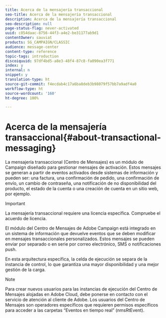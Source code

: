 ```yaml
---
title: Acerca de la mensajería transaccional
seo-title: Acerca de la mensajería transaccional
description: Acerca de la mensajería transaccional
seo-description: null
page-status-flag: never-activated
uuid: c854daac-8756-44f3-a4e2-be31177ab9d1
contentOwner: sauviat
products: SG_CAMPAIGN/CLASSIC
audience: message-center
content-type: reference
topic-tags: introduction
discoiquuid: 97df4bd5-a8e3-48f4-87c8-fa090ea3f771
index: y
internal: n
snippet: y
translation-type: ht
source-git-commit: f4ecdab4c17a6ba8deb3b98079f57bb7a9adf4a0
workflow-type: ht
source-wordcount: '160'
ht-degree: 100%

---
```



# Acerca de la mensajería transaccional{#about-transactional-messaging}

La mensajería transaccional (Centro de Mensajes) es un módulo de Campaign diseñado para gestionar mensajes de activación. Estos mensajes se generan a partir de eventos activados desde sistemas de información y pueden ser: una factura, una confirmación de pedido, una confirmación de envío, un cambio de contraseña, una notificación de no disponibilidad del producto, el estado de la cuenta o una creación de cuenta en un sitio web, por ejemplo.

>[!IMPORTANT]
>
>La mensajería transaccional requiere una licencia específica. Compruebe el acuerdo de licencia.

El módulo del Centro de Mensajes de Adobe Campaign está integrado en un sistema de información que devuelve eventos que se deben modificar en mensajes transaccionales personalizados. Estos mensajes se pueden enviar por separado o en serie por correo electrónico, SMS o notificaciones push.

En esta arquitectura específica, la celda de ejecución se separa de la instancia de control, lo que garantiza una mayor disponibilidad y una mejor gestión de la carga.

>[!NOTE]
>
>Para crear nuevos usuarios para las instancias de ejecución del Centro de Mensajes alojadas en Adobe Cloud, debe ponerse en contacto con el servicio de atención al cliente de Adobe. Los usuarios del Centro de Mensajes son operadores específicos que requieren permisos específicos para acceder a las carpetas “Eventos en tiempo real” (nmsRtEvent).
